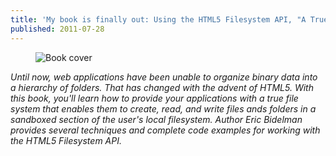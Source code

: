 ```yaml
---
title: 'My book is finally out: Using the HTML5 Filesystem API, "A True Filesystem for the Browser"'
published: 2011-07-28
---
```


<figure>
  <img src="https://78.media.tumblr.com/tumblr_lp1ac6uOib1r0c89zo1_250.gif" title="Book cover">
</figure>

*Until now, web applications have been unable to organize binary data
into a hierarchy of folders. That has changed with the advent of HTML5.
With this book, you'll learn how to provide your applications with a
true file system that enables them to create, read, and write files ands
folders in a sandboxed section of the user's local filesystem. Author
Eric Bidelman provides several techniques and complete code examples for
working with the HTML5 Filesystem API.*

